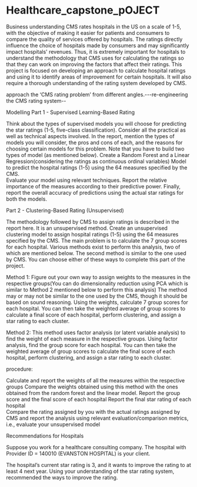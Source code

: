 # Healthcare_capstone_pOJECT
Business understanding CMS rates hospitals in the US on a scale of 1-5, with the objective of making it easier for patients and consumers to compare the quality of services offered by hospitals.     The ratings directly influence the choice of hospitals made by consumers and may significantly impact hospitals' revenues. Thus, it is extremely important for hospitals to understand the methodology that CMS uses for calculating the ratings so that they can work on improving the factors that affect their ratings.     This project is focused on developing an approach to calculate hospital ratings and using it to identify areas of improvement for certain hospitals. It will also require a thorough understanding of the rating system developed by CMS.

approach the ‘CMS rating problem’ from different angles.---re-engineering the CMS rating system--

Modelling 
Part 1 - Supervised Learning-Based Rating

Think about the types of supervised models you will choose for predicting the star ratings (1-5, five-class classification). Consider all the practical as well as technical aspects involved. In the report, mention the types of models you will consider, the pros and cons of each, and the reasons for choosing certain models for this problem. Note that you have to build two types of model (as mentioned below). 
Create a Random Forest and a Linear Regression(considering the ratings as continuous ordinal variables) Model to predict the hospital ratings (1-5) using the 64 measures specified by the CMS.  
Evaluate your model using relevant techniques. Report the relative importance of the measures according to their predictive power. Finally, report the overall accuracy of predictions using the actual star ratings for both the models.

Part 2 - Clustering-Based Rating (Unsupervised)

The methodology followed by CMS to assign ratings is described in the report here. It is an unsupervised method. Create an unsupervised clustering model to assign hospital ratings (1-5) using the 64 measures specified by the CMS. The main problem is to calculate the 7 group scores for each hospital. Various methods exist to perform this analysis, two of which are mentioned below. The second method is similar to the one used by CMS. You can choose either of these ways to complete this part of the project.  

 

Method 1: Figure out your own way to assign weights to the measures in the respective groups(You can do dimensionality reduction using PCA which is similar to Method 2 mentioned below to perform this analysis) The method may or may not be similar to the one used by the CMS, though it should be based on sound reasoning. Using the weights, calculate 7 group scores for each hospital. You can then take the weighted average of group scores to calculate a final score of each hospital, perform clustering, and assign a star rating to each cluster.
    

Method 2: This method uses factor analysis (or latent variable analysis) to find the weight of each measure in the respective groups. Using factor analysis, find the group score for each hospital. You can then take the weighted average of group scores to calculate the final score of each hospital, perform clustering, and assign a star rating to each cluster.
 
 procedure:

Calculate and report the weights of all the measures within the respective groups
Compare the weights obtained using this method with the ones obtained from the random forest and the linear model.
Report the group score and the final score of each hospital
Report the final star rating of each hospital  
Compare the rating assigned by you with the actual ratings assigned by CMS and report the analysis using relevant evaluation/comparison metrics, i.e., evaluate your unsupervised model

Recommendations for Hospitals

Suppose you work for a healthcare consulting company. The hospital with Provider ID = 140010 (EVANSTON HOSPITAL) is your client. 

The hospital’s current star rating is 3, and it wants to improve the rating to at least 4 next year.
Using your understanding of the star rating system, recommended the  ways to improve the rating.
